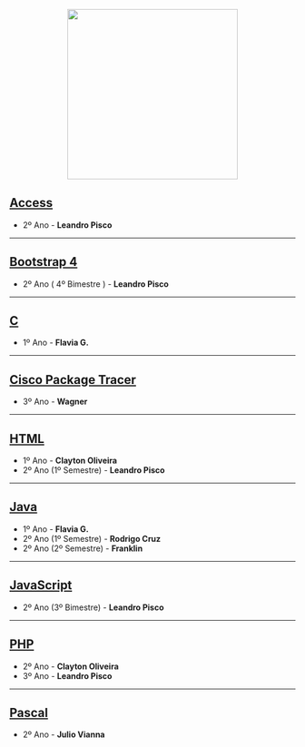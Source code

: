 <p align="center">
    <img src="https://user-images.githubusercontent.com/41977137/68078206-0f0b9700-fdb0-11e9-9364-d27150af29d4.png" width="300">
</p>

## [Access](https://github.com/JoaoPedroAlvarenga/RezendeRammel_lessons/tree/master/Access)

- 2º Ano - <b> Leandro Pisco </b>

---

## [Bootstrap 4](https://github.com/JoaoPedroAlvarenga/RezendeRammel_lessons/tree/master/Bootstrap)

- 2º Ano ( 4º Bimestre ) - <b> Leandro Pisco </b>

---

## [C](https://github.com/JoaoPedroAlvarenga/RezendeRammel_lessons/tree/master/C)

- 1º Ano - <strong> Flavia G. </strong>

---

## [Cisco Package Tracer](https://github.com/JoaoPedroAlvarenga/RezendeRammel_lessons/tree/master/CiscoPackageTracer)

- 3º Ano - <strong> Wagner </strong>

---

## [HTML](https://github.com/JoaoPedroAlvarenga/RezendeRammel_lessons/tree/master/HTML)

- 1º Ano - <strong> Clayton Oliveira </strong> <br>
- 2º Ano (1º Semestre) - <strong> Leandro Pisco </strong>

---

## [Java](https://github.com/JoaoPedroAlvarenga/RezendeRammel_lessons/tree/master/Java)

- 1º Ano - <strong> Flavia G. </strong> <br>
- 2º Ano (1º Semestre) - <strong> Rodrigo Cruz </strong>
- 2º Ano (2º Semestre) - <strong> Franklin </strong>

---

## [JavaScript](https://github.com/JoaoPedroAlvarenga/RezendeRammel_lessons/tree/master/JavaScript/)

- 2º Ano (3º Bimestre) - <strong> Leandro Pisco </strong>

---

## [PHP](https://github.com/JoaoPedroAlvarenga/RezendeRammel_lessons/tree/master/PHP)

- 2º Ano - <strong> Clayton Oliveira </strong>
- 3º Ano - <strong> Leandro Pisco </strong>

---

## [Pascal](https://github.com/JoaoPedroAlvarenga/RezendeRammel_lessons/tree/master/Pascal)

- 2º Ano - <strong> Julio Vianna </strong>

